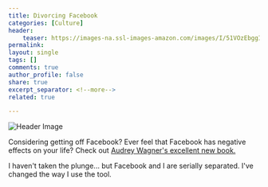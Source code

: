 ```yaml
---
title: Divorcing Facebook
categories: [Culture]
header:
    teaser: https://images-na.ssl-images-amazon.com/images/I/51VOzEbggIL._SY344_BO1,204,203,200_.jpg
permalink: 
layout: single
tags: []
comments: true
author_profile: false
share: true
excerpt_separator: <!--more-->
related: true

---
```


![Header Image](https://images-na.ssl-images-amazon.com/images/I/51VOzEbggIL._SY344_BO1,204,203,200_.jpg)

Considering getting off Facebook? Ever feel that Facebook has negative effects on your life? Check out [Audrey Wagner's excellent new book.](https://www.amazon.com/Divorcing-Facebook-Really-Audrey-Wagner/dp/069243240X?ie=UTF8&keywords=divorcing%20facebook&qid=1454907816&ref_=sr_1_1&sr=8-1)

I haven't taken the plunge... but Facebook and I are serially separated. I've changed the way I use the tool. 
